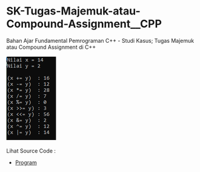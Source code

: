 # SK-Tugas-Majemuk-atau-Compound-Assignment__CPP
Bahan Ajar Fundamental Pemrograman C++ - Studi Kasus; Tugas Majemuk atau Compound Assignment di C++<br><br>
<img src="https://github.com/RizkyKhapidsyah/SK-Tugas-Majemuk-atau-Compound-Assignment__CPP/blob/master/SK-Tugas-Majemuk-atau-Compound-Assignment__CPP/Result/001.PNG"><br><br>
Lihat Source Code : <br>
- <a href="https://github.com/RizkyKhapidsyah/SK-Tugas-Majemuk-atau-Compound-Assignment__CPP/blob/master/SK-Tugas-Majemuk-atau-Compound-Assignment__CPP/Source.cpp">Program</a>
